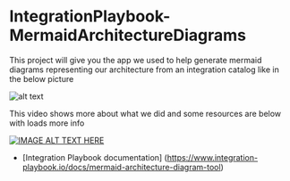 # IntegrationPlaybook-MermaidArchitectureDiagrams

This project will give you the app we used to help generate mermaid diagrams representing our architecture from an integration catalog like in the below picture

![alt text](https://cdn.document360.io/ba88ef7d-54c9-40e4-b374-41896b710891/Images/Documentation/image%28164%29.png "Image")

This video shows more about what we did and some resources are below with loads more info

[![IMAGE ALT TEXT HERE](https://img.youtube.com/vi/YOUTUBE_VIDEO_ID_HERE/0.jpg)](https://www.youtube.com/watch?v=kSCMduJu6Ro)


- [Integration Playbook documentation] (https://www.integration-playbook.io/docs/mermaid-architecture-diagram-tool)

